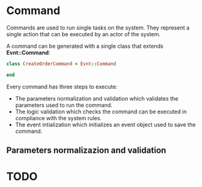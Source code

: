 # Command

Commands are used to run single tasks on the system. They represent a single action that can be executed by an actor of the system.

A command can be generated with a single class that extends **Evnt::Command**:

```ruby
class CreateOrderCommand < Evnt::Command

end
```

Every command has three steps to execute:

- The parameters normalization and validation which validates the parameters used to run the command.
- The logic validation which checks the command can be executed in compliance with the system rules.
- The event intialization which initializes an event object used to save the command.

## Parameters normalizazion and validation

# TODO